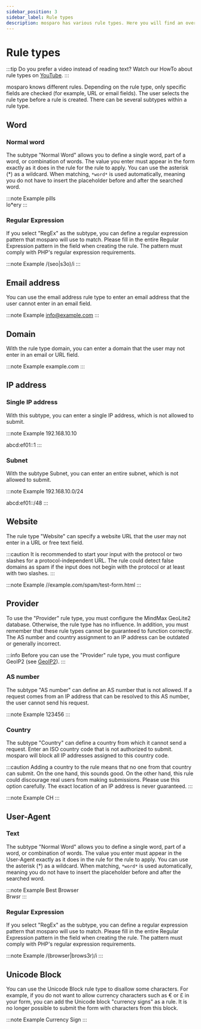 ```yaml
---
sidebar_position: 3
sidebar_label: Rule types
description: mosparo has various rule types. Here you will find an overview of all rule types.
---
```


# Rule types

:::tip
Do you prefer a video instead of reading text? Watch our HowTo about rule types on [YouTube](https://www.youtube.com/watch?v=U3VqXZLtdaM).
:::

mosparo knows different rules. Depending on the rule type, only specific fields are checked (for example, URL or email fields). The user selects the rule type before a rule is created. There can be several subtypes within a rule type.

## Word

### Normal word

The subtype "Normal Word" allows you to define a single word, part of a word, or combination of words. The value you enter must appear in the form exactly as it does in the rule for the rule to apply. You can use the asterisk (*) as a wildcard. When matching, `*word*` is used automatically, meaning you do not have to insert the placeholder before and after the searched word.

:::note Example
pills<br />
lo*ery
:::

### Regular Expression

If you select "RegEx" as the subtype, you can define a regular expression pattern that mosparo will use to match. Please fill in the entire Regular Expression pattern in the field when creating the rule. The pattern must comply with PHP's regular expression requirements.

:::note Example
/(seo|s3o)/i
:::

## Email address

You can use the email address rule type to enter an email address that the user cannot enter in an email field.

:::note Example
info@example.com
:::

## Domain

With the rule type domain, you can enter a domain that the user may not enter in an email or URL field.

:::note Example
example.com
:::

## IP address

### Single IP address

With this subtype, you can enter a single IP address, which is not allowed to submit.

:::note Example
192.168.10.10

abcd:ef01::1
:::

### Subnet

With the subtype Subnet, you can enter an entire subnet, which is not allowed to submit.

:::note Example
192.168.10.0/24

abcd:ef01::/48
:::

## Website

The rule type "Website" can specify a website URL that the user may not enter in a URL or free text field.

:::caution
It is recommended to start your input with the protocol or two slashes for a protocol-independent URL. The rule could detect false domains as spam if the input does not begin with the protocol or at least with two slashes.
:::

:::note Example
//example.com/spam/test-form.html
:::

## Provider

To use the "Provider" rule type, you must configure the MindMax GeoLite2 database. Otherwise, the rule type has no influence. In addition, you must remember that these rule types cannot be guaranteed to function correctly. The AS number and country assignment to an IP address can be outdated or generally incorrect.

:::info
Before you can use the "Provider" rule type, you must configure GeoIP2 (see [GeoIP2](../administration/geoip)).
:::

### AS number

The subtype "AS number" can define an AS number that is not allowed. If a request comes from an IP address that can be resolved to this AS number, the user cannot send his request.

:::note Example
123456
:::

### Country

The subtype "Country" can define a country from which it cannot send a request. Enter an ISO country code that is not authorized to submit. mosparo will block all IP addresses assigned to this country code.

:::caution
Adding a country to the rule means that no one from that country can submit. On the one hand, this sounds good. On the other hand, this rule could discourage real users from making submissions. Please use this option carefully. The exact location of an IP address is never guaranteed.
:::

:::note Example
CH
:::

## User-Agent

### Text

The subtype "Normal Word" allows you to define a single word, part of a word, or combination of words. The value you enter must appear in the User-Agent exactly as it does in the rule for the rule to apply. You can use the asterisk (\*) as a wildcard. When matching, `*word*` is used automatically, meaning you do not have to insert the placeholder before and after the searched word.

:::note Example
Best Browser<br />
Br*ws*r
:::

### Regular Expression

If you select "RegEx" as the subtype, you can define a regular expression pattern that mosparo will use to match. Please fill in the entire Regular Expression pattern in the field when creating the rule. The pattern must comply with PHP's regular expression requirements.

:::note Example
/(browser|brows3r)/i
:::

## Unicode Block

You can use the Unicode Block rule type to disallow some characters. For example, if you do not want to allow currency characters such as € or £ in your form, you can add the Unicode block "currency signs" as a rule. It is no longer possible to submit the form with characters from this block.

:::note Example
Currency Sign
:::
